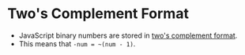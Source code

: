 # Two's Complement Format

- JavaScript binary numbers are stored in [two's complement format](https://en.wikipedia.org/wiki/Two%27s_complement). 
- This means that `-num = ~(num - 1)`.